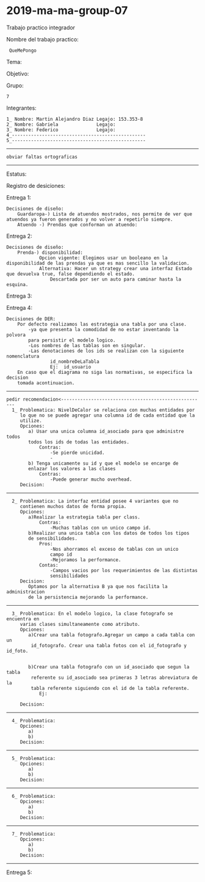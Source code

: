 # 2019-ma-ma-group-07

Trabajo practico integrador

Nombre del trabajo practico:

     QueMePongo

Tema: 

Objetivo:

Grupo:
 
    7
    
Integrantes:

    1_ Nombre: Martin Alejandro Diaz Legajo: 153.353-8
    2_ Nombre: Gabriela              Legajo:
    3_ Nombre: Federico              Legajo:    
    4_-------------------------------------------------
    5_-------------------------------------------------

-----------------------------------------------------------------
    obviar faltas ortograficas
-----------------------------------------------------------------
Estatus:

Registro de desiciones:
   
Entrega 1:

    Decisiones de diseño:
        Guardaropa-) Lista de atuendos mostrados, nos permite de ver que atuendos ya fueron generados y no volver a repetirlo siempre.
        Atuendo -) Prendas que conforman un atuendo:

Entrega 2:

    Decisiones de diseño:
        Prenda-) disponibilidad:
                Opcion vigente: Elegimos usar un booleano en la disponibilidad de las prendas ya que es mas sencillo la validacion.
                Alternativa: Hacer un strategy crear una interfaz Estado que devuelva true, false dependiendo el estado.
                    Descartada por ser un auto para caminar hasta la esquina.
Entrega 3:


Entrega 4:

    Decisiones de DER:
        Por defecto realizamos las estrategia una tabla por una clase.
            -ya que presenta la comodidad de no estar inventando la polvora
            para persistir el modelo logico.
            -Los nombres de las tablas son en singular.
            -Las denotaciones de los ids se realizan con la siguiente nomenclatura
                    id_nombreDeLaTabla
                    Ej:  id_usuario
        En caso que el diagrama no siga las normativas, se especifica la decision
        tomada acontinuacion.
--------------------------------------------------------------------------------
    pedir recomendacion<-----------------------------------------------------
      1_ Problematica: NivelDeCalor se relaciona con muchas entidades por
         lo que no se puede agregar una columna id de cada entidad que la 
         utilize.
         Opciones: 
            a) Usar una unica columna id_asociado para que administre todos
            todos los ids de todas las entidades.
                Contras:
                    -Se pierde unicidad.
                    -
            b) Tenga unicamente su id y que el modelo se encarge de 
            enlazar los valores a las clases
                Contras:
                    -Puede generar mucho overhead.
         Decision:

------------------------------------------------------------------------------         
      2_ Problematica: La interfaz entidad posee 4 variantes que no 
         contienen muchos datos de forma propia. 
         Opciones:
            a)Realizar la estrategia tabla per class.
                Contras:
                    -Muchas tablas con un unico campo id.
            b)Realizar una unica tabla con los datos de todos los tipos
            de sensibilidades.
                Pros:
                    -Nos ahorramos el exceso de tablas con un unico 
                    campo id
                    -Mejoramos la performance.
                Contas:
                    -Campos vacios por los requerimientos de las distintas
                    sensibilidades
         Decision:
            Optamos por la alternativa B ya que nos facilita la administracion
            de la persistencia mejorando la performance.
------------------------------------------------------------------------------
      3_ Problematica: En el modelo logico, la clase fotografo se encuentra en
         varias clases simultaneamente como atributo.  
         Opciones:
            a)Crear una tabla fotografo.Agregar un campo a cada tabla con un
             id_fotografo. Crear una tabla fotos con el id_fotografo y id_foto.
            
            
            b)Crear una tabla fotografo con un id_asociado que segun la tabla
             referente su id_asociado sea primeras 3 letras abreviatura de la
             tabla referente siguiendo con el id de la tabla referente.
                Ej:
                
         Decision: 
------------------------------------------------------------------------------    
      4_ Problematica:
         Opciones:
            a)
            b)
         Decision: 
------------------------------------------------------------------------------    
      5_ Problematica:
         Opciones:
            a)
            b)
         Decision: 
------------------------------------------------------------------------------    
      6_ Problematica:
         Opciones:
            a)
            b)
         Decision: 
------------------------------------------------------------------------------    
      7_ Problematica:
         Opciones:
            a)
            b)
         Decision: 
------------------------------------------------------------------------------    
Entrega 5:



